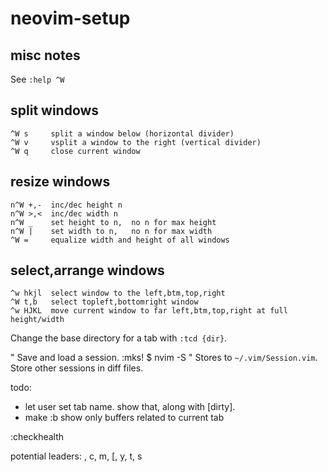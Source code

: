 # neovim-setup



## misc notes
See `:help ^W`

## split windows
```
^W s     split a window below (horizontal divider)
^W v     vsplit a window to the right (vertical divider)
^W q     close current window
```

## resize windows
```
n^W +,-  inc/dec height n
n^W >,<  inc/dec width n
n^W _    set height to n,  no n for max height
n^W |    set width to n,   no n for max width
^W =     equalize width and height of all windows
```

## select,arrange windows
```
^w hkjl  select window to the left,btm,top,right
^W t,b   select topleft,bottomright window
^w HJKL  move current window to far left,btm,top,right at full height/width
```


Change the base directory for a tab with `:tcd {dir}`.

" Save and load a session.
:mks!
$ nvim -S
" Stores to `~/.vim/Session.vim`.  Store other sessions in diff files.


todo:
- let user set tab name. show that, along with [dirty].
- make :b show only buffers related to current tab

:checkhealth

potential leaders:  <space>, c, m, [, y, t, s


